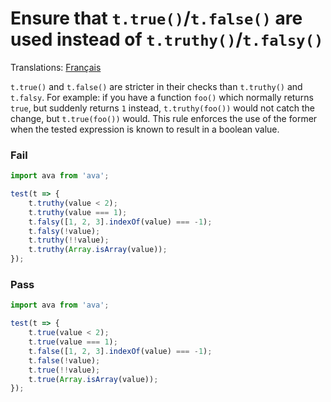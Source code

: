 # Ensure that `t.true()`/`t.false()` are used instead of `t.truthy()`/`t.falsy()`

Translations: [Français](https://github.com/sindresorhus/ava-docs/blob/master/fr_FR/related/eslint-plugin-ava/docs/rules/use-true-false.md)

`t.true()` and `t.false()` are stricter in their checks than `t.truthy()` and `t.falsy`.
For example: if you have a function `foo()` which normally returns `true`, but suddenly returns `1` instead, `t.truthy(foo())` would not catch the change, but `t.true(foo())` would.
This rule enforces the use of the former when the tested expression is known to result in a boolean value.

### Fail

```js
import ava from 'ava';

test(t => {
	t.truthy(value < 2);
	t.truthy(value === 1);
	t.falsy([1, 2, 3].indexOf(value) === -1);
	t.falsy(!value);
	t.truthy(!!value);
	t.truthy(Array.isArray(value));
});
```

### Pass

```js
import ava from 'ava';

test(t => {
	t.true(value < 2);
	t.true(value === 1);
	t.false([1, 2, 3].indexOf(value) === -1);
	t.false(!value);
	t.true(!!value);
	t.true(Array.isArray(value));
});
```
